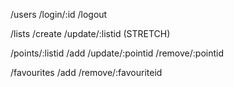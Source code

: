 /users
  /login/:id
  /logout

/lists
  /create
  /update/:listid (STRETCH)

/points/:listid
  /add
  /update/:pointid
  /remove/:pointid

/favourites
  /add
  /remove/:favouriteid

